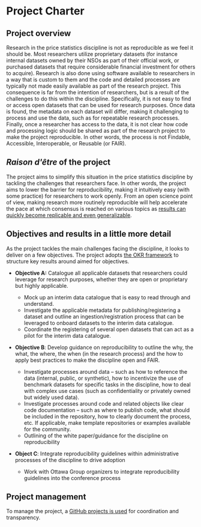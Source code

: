# Project Charter

## Project overview

Research in the price statistics discipline is not as reproducible as we feel it should be. Most researchers utilize proprietary datasets (for instance internal datasets owned by their NSOs as part of their official work, or purchased datasets that require considerable financial investment for others to acquire). Research is also done using software available to researchers in a way that is custom to them and the code and detailed processes are typically not made easily available as part of the research project. This consequence is far from the intention of researchers, but is a result of the challenges to do this within the discipline. Specifically, it is not easy to find or access open datasets that can be used for research purposes. Once data is found, the metadata on each dataset will differ, making it challenging to process and use the data, such as for repeatable research processes. Finally, once a researcher has access to the data, it is not clear how code and processing logic should be shared as part of the research project to make the project reproducible. In other words, the process is not Findable, Accessible, Interoperable, or Reusable (or FAIR).

## *Raison d'être* of the project

The project aims to simplify this situation in the price statistics discipline by tackling the challenges that researchers face. In other words, the project aims to lower the barrier for reproducibility, making it intuitively easy (with some practice) for researchers to work openly. From an open science point of view, making research more routinely reproducible will help accelerate the pace at which consensus is reached on various topics as [results can quickly become replicable and even generalizable](https://book.the-turing-way.org/reproducible-research/overview/overview-definitions).

## Objectives and results in a little more detail

As the project tackles the main challenges facing the discipline, it looks to deliver on a few objectives. The project adopts [the OKR framework](https://www.whatmatters.com/faqs/okr-meaning-definition-example) to structure key results around aimed for objectives.

-   **Objective A:** Catalogue all applicable datasets that researchers could leverage for research purposes, whether they are open or proprietary but highly applicable.

    -   Mock up an interim data catalogue that is easy to read through and understand.
    -   Investigate the applicable metadata for publishing/registering a dataset and outline an ingestion/registration process that can be leveraged to onboard datasets to the interim data catalogue.
    -   Coordinate the registering of several open datasets that can act as a pilot for the interim data catalogue.

-   **Objective B**: Develop guidance on reproducibility to outline the why, the what, the where, the when (in the research process) and the how to apply best practices to make the discipline open and FAIR.

    -   Investigate processes around data – such as how to reference the data (internal, public, or synthetic), how to incentivize the use of benchmark datasets for specific tasks in the discipline, how to deal with complex use cases (such as confidentiality or privately owned but widely used data).
    -   Investigate processes around code and related objects like clear code documentation – such as where to publish code, what should be included in the repository, how to clearly document the process, etc. If applicable, make template repositories or examples available for the community.
    -   Outlining of the white paper/guidance for the discipline on reproducibility

-   **Object C**: Integrate reproducibility guidelines within administrative processes of the discipline to drive adoption

    -   Work with Ottawa Group organizers to integrate reproducibility guidelines into the conference process

## Project management

To manage the project, a [GitHub projects is used](https://github.com/orgs/UN-Task-Team-for-Scanner-Data/projects/1/views/1) for coordination and transparency.
